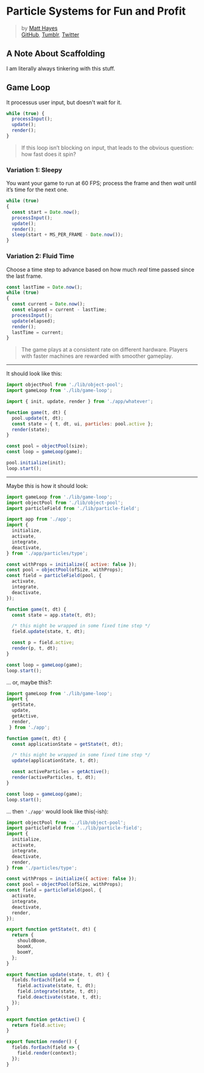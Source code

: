 # Particle Systems for Fun and Profit
> by [Matt Hayes](mailto:matt@mysterycommand.com)<br>
> [GitHub](https://github.com/mysterycommand), [Tumblr](https://mysterycommand.tumblr.com), [Twitter](https://twitter.com/mysterycommand)

## A Note About Scaffolding
I am literally always tinkering with this stuff.

## Game Loop
It processus user input, but doesn't wait for it.
```ts
while (true) {
  processInput();
  update();
  render();
}
```
> If this loop isn’t blocking on input, that leads to the obvious question: how fast does it spin?

### Variation 1: Sleepy
You want your game to run at 60 FPS; process the frame and then _wait_ until it’s time for the next one.
```ts
while (true)
{
  const start = Date.now();
  processInput();
  update();
  render();
  sleep(start + MS_PER_FRAME - Date.now());
}
```

### Variation 2: Fluid Time
Choose a time step to advance based on how much _real_ time passed since the last frame.
```ts
const lastTime = Date.now();
while (true)
{
  const current = Date.now();
  const elapsed = current - lastTime;
  processInput();
  update(elapsed);
  render();
  lastTime = current;
}
```
> The game plays at a consistent rate on different hardware.
> Players with faster machines are rewarded with smoother gameplay.

- - -

It should look like this:
```js
import objectPool from './lib/object-pool';
import gameLoop from './lib/game-loop';

import { init, update, render } from './app/whatever';

function game(t, dt) {
  pool.update(t, dt);
  const state = { t, dt, ui, particles: pool.active };
  render(state);
}

const pool = objectPool(size);
const loop = gameLoop(game);

pool.initialize(init);
loop.start();
```

- - -

Maybe _this_ is how it should look:
```js
import gameLoop from './lib/game-loop';
import objectPool from './lib/object-pool';
import particleField from './lib/particle-field';

import app from './app';
import {
  initialize,
  activate,
  integrate,
  deactivate,
} from './app/particles/type';

const withProps = initialize({ active: false });
const pool = objectPool(ofSize, withProps);
const field = particleField(pool, {
  activate,
  integrate,
  deactivate,
});

function game(t, dt) {
  const state = app.state(t, dt);

  /* this might be wrapped in some fixed time step */
  field.update(state, t, dt);

  const p = field.active;
  render(p, t, dt);
}

const loop = gameLoop(game);
loop.start();
```

… or, maybe this?:
```js
import gameLoop from './lib/game-loop';
import {
  getState,
  update,
  getActive,
  render,
 } from './app';

function game(t, dt) {
  const applicationState = getState(t, dt);

  /* this might be wrapped in some fixed time step */
  update(applicationState, t, dt);

  const activeParticles = getActive();
  render(activeParticles, t, dt);
}

const loop = gameLoop(game);
loop.start();
```

… then `'./app'` would look like this(-ish):
```js
import objectPool from '../lib/object-pool';
import particleField from '../lib/particle-field';
import {
  initialize,
  activate,
  integrate,
  deactivate,
  render,
} from './particles/type';

const withProps = initialize({ active: false });
const pool = objectPool(ofSize, withProps);
const field = particleField(pool, {
  activate,
  integrate,
  deactivate,
  render,
});

export function getState(t, dt) {
  return {
    shouldBoom,
    boomX,
    boomY,
  };
}

export function update(state, t, dt) {
  fields.forEach(field => {
    field.activate(state, t, dt);
    field.integrate(state, t, dt);
    field.deactivate(state, t, dt);
  });
}

export function getActive() {
  return field.active;
}

export function render() {
  fields.forEach(field => {
    field.render(context);
  });
}
```
